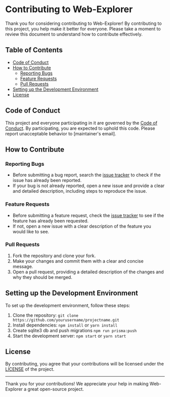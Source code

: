 # Contributing to Web-Explorer

Thank you for considering contributing to Web-Explorer! By contributing to this project, you help make it better for everyone. Please take a moment to review this document to understand how to contribute effectively.

## Table of Contents

- [Code of Conduct](#code-of-conduct)
- [How to Contribute](#how-to-contribute)
  - [Reporting Bugs](#reporting-bugs)
  - [Feature Requests](#feature-requests)
  - [Pull Requests](#pull-requests)
- [Setting up the Development Environment](#setting-up-the-development-environment)
- [License](#license)

## Code of Conduct

This project and everyone participating in it are governed by the [Code of Conduct](CODE_OF_CONDUCT.md). By participating, you are expected to uphold this code. Please report unacceptable behavior to [maintainer's email].

## How to Contribute

### Reporting Bugs

- Before submitting a bug report, search the [issue tracker](https://github.com/davidebianchi03/web-explorer/issues) to check if the issue has already been reported.
- If your bug is not already reported, open a new issue and provide a clear and detailed description, including steps to reproduce the issue.

### Feature Requests

- Before submitting a feature request, check the [issue tracker](https://github.com/davidebianchi03/web-explorer/issues) to see if the feature has already been requested.
- If not, open a new issue with a clear description of the feature you would like to see.

### Pull Requests

1. Fork the repository and clone your fork.
2. Make your changes and commit them with a clear and concise message.
3. Open a pull request, providing a detailed description of the changes and why they should be merged.

## Setting up the Development Environment

To set up the development environment, follow these steps:

1. Clone the repository: `git clone https://github.com/yourusername/projectname.git`
2. Install dependencies: `npm install` or `yarn install`
3. Create sqlite3 db and push migrations `npm run prisma:push`
4. Start the development server: `npm start` or `yarn start`

## License

By contributing, you agree that your contributions will be licensed under the [LICENSE](LICENSE.md) of the project.

---

Thank you for your contributions! We appreciate your help in making Web-Explorer a great open-source project.
